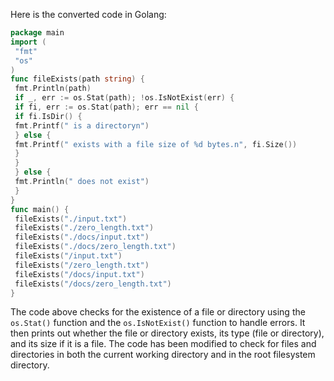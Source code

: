 Here is the converted code in Golang:
```go
package main
import (
 "fmt"
 "os"
)
func fileExists(path string) {
 fmt.Println(path)
 if _, err := os.Stat(path); !os.IsNotExist(err) {
 if fi, err := os.Stat(path); err == nil {
 if fi.IsDir() {
 fmt.Printf(" is a directoryn")
 } else {
 fmt.Printf(" exists with a file size of %d bytes.n", fi.Size())
 }
 }
 } else {
 fmt.Println(" does not exist")
 }
}
func main() {
 fileExists("./input.txt")
 fileExists("./zero_length.txt")
 fileExists("./docs/input.txt")
 fileExists("./docs/zero_length.txt")
 fileExists("/input.txt")
 fileExists("/zero_length.txt")
 fileExists("/docs/input.txt")
 fileExists("/docs/zero_length.txt")
}
``` 
The code above checks for the existence of a file or directory using the `os.Stat()` function and the `os.IsNotExist()` function to handle errors. It then prints out whether the file or directory exists, its type (file or directory), and its size if it is a file. The code has been modified to check for files and directories in both the current working directory and in the root filesystem directory.

